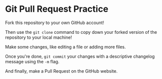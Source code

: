 # Git Pull Request Practice

Fork this repository to your own GitHub account!

Then use the `git clone` command to copy down your forked version of the repository to your local machine!

Make some changes, like editing a file or adding more files.

Once you're done, `git commit` your changes with a descriptive changelog message using the `-m` flag.

And finally, make a Pull Request on the GitHub website.
